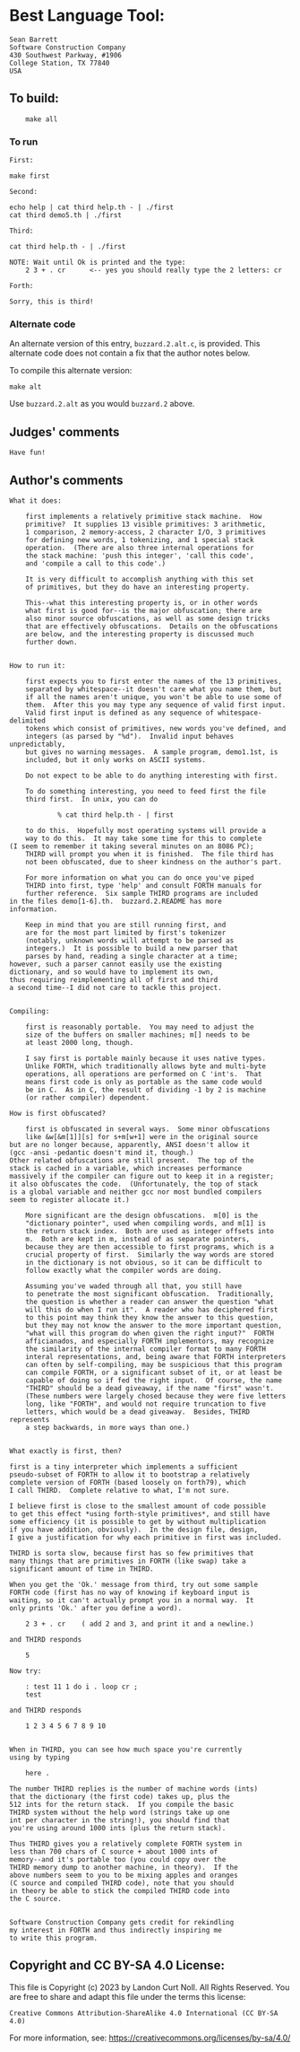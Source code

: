 # Best Language Tool:

	Sean Barrett
	Software Construction Company
	430 Southwest Parkway, #1906
	College Station, TX 77840
	USA

## To build:

        make all

### To run

    First:

	make first

    Second:

	echo help | cat third help.th - | ./first
	cat third demo5.th | ./first

    Third:

	cat third help.th - | ./first

	NOTE: Wait until Ok is printed and the type:
	    2 3 + . cr	    <-- yes you should really type the 2 letters: cr

    Forth:

	Sorry, this is third!

### Alternate code

An alternate version of this entry, `buzzard.2.alt.c`, is provided.  This alternate code
does not contain a fix that the author notes below.

To compile this alternate version:

    make alt

Use `buzzard.2.alt` as you would `buzzard.2` above.

## Judges' comments

    Have fun!

## Author's comments

    What it does:

        first implements a relatively primitive stack machine.  How
        primitive?  It supplies 13 visible primitives: 3 arithmetic,
        1 comparison, 2 memory-access, 2 character I/O, 3 primitives
        for defining new words, 1 tokenizing, and 1 special stack
        operation.  (There are also three internal operations for
        the stack machine: 'push this integer', 'call this code',
        and 'compile a call to this code'.)

        It is very difficult to accomplish anything with this set
        of primitives, but they do have an interesting property.

        This--what this interesting property is, or in other words
        what first is good for--is the major obfuscation; there are
        also minor source obfuscations, as well as some design tricks
        that are effectively obfuscations.  Details on the obfuscations
        are below, and the interesting property is discussed much
        further down.


    How to run it:

        first expects you to first enter the names of the 13 primitives,
        separated by whitespace--it doesn't care what you name them, but
        if all the names aren't unique, you won't be able to use some of
        them.  After this you may type any sequence of valid first input.
        Valid first input is defined as any sequence of whitespace-delimited
        tokens which consist of primitives, new words you've defined, and
        integers (as parsed by "%d").  Invalid input behaves unpredictably,
        but gives no warning messages.  A sample program, demo1.1st, is
        included, but it only works on ASCII systems.

        Do not expect to be able to do anything interesting with first.

        To do something interesting, you need to feed first the file
        third first.  In unix, you can do

                % cat third help.th - | first

        to do this.  Hopefully most operating systems will provide a
        way to do this.  It may take some time for this to complete
	(I seem to remember it taking several minutes on an 8086 PC);
        THIRD will prompt you when it is finished.  The file third has
        not been obfuscated, due to sheer kindness on the author's part.

        For more information on what you can do once you've piped
        THIRD into first, type 'help' and consult FORTH manuals for
        further reference.  Six sample THIRD programs are included
	in the files demo[1-6].th.  buzzard.2.README has more
	information.

        Keep in mind that you are still running first, and
        are for the most part limited by first's tokenizer
        (notably, unknown words will attempt to be parsed as
        integers.)  It is possible to build a new parser that
        parses by hand, reading a single character at a time;
	however, such a parser cannot easily use the existing
	dictionary, and so would have to implement its own,
	thus requiring reimplementing all of first and third
	a second time--I did not care to tackle this project.


    Compiling:

        first is reasonably portable.  You may need to adjust the
        size of the buffers on smaller machines; m[] needs to be
        at least 2000 long, though.

        I say first is portable mainly because it uses native types.
        Unlike FORTH, which traditionally allows byte and multi-byte
        operations, all operations are performed on C 'int's.  That
        means first code is only as portable as the same code would
        be in C.  As in C, the result of dividing -1 by 2 is machine
        (or rather compiler) dependent.

    How is first obfuscated?

        first is obfuscated in several ways.  Some minor obfuscations
        like &w[&m[1]][s] for s+m[w+1] were in the original source
	but are no longer because, apparently, ANSI doesn't allow it
	(gcc -ansi -pedantic doesn't mind it, though.)
	Other related obfuscations are still present.  The top of the
	stack is cached in a variable, which increases performance
	massively if the compiler can figure out to keep it in a register;
	it also obfuscates the code.  (Unfortunately, the top of stack
	is a global variable and neither gcc nor most bundled compilers
	seem to register allocate it.)

        More significant are the design obfuscations.  m[0] is the
        "dictionary pointer", used when compiling words, and m[1] is
        the return stack index.  Both are used as integer offsets into
        m.  Both are kept in m, instead of as separate pointers,
        because they are then accessible to first programs, which is a
        crucial property of first.  Similarly the way words are stored
        in the dictionary is not obvious, so it can be difficult to
        follow exactly what the compiler words are doing.

        Assuming you've waded through all that, you still have
        to penetrate the most significant obfuscation.  Traditionally,
        the question is whether a reader can answer the question "what
        will this do when I run it".  A reader who has deciphered first
        to this point may think they know the answer to this question,
        but they may not know the answer to the more important question,
        "what will this program do when given the right input?"  FORTH
        afficianados, and especially FORTH implementors, may recognize
        the similarity of the internal compiler format to many FORTH
        interal representations, and, being aware that FORTH interpreters
        can often by self-compiling, may be suspicious that this program
        can compile FORTH, or a significant subset of it, or at least be
        capable of doing so if fed the right input.  Of course, the name
        "THIRD" should be a dead giveaway, if the name "first" wasn't.
        (These numbers were largely chosed because they were five letters
        long, like "FORTH", and would not require truncation to five
        letters, which would be a dead giveaway.  Besides, THIRD represents
        a step backwards, in more ways than one.)


    What exactly is first, then?

    first is a tiny interpreter which implements a sufficient
    pseudo-subset of FORTH to allow it to bootstrap a relatively
    complete version of FORTH (based loosely on forth79), which
    I call THIRD.  Complete relative to what, I'm not sure.

    I believe first is close to the smallest amount of code possible
    to get this effect *using forth-style primitives*, and still have
    some efficiency (it is possible to get by without multiplication
    if you have addition, obviously).  In the design file, design,
    I give a justification for why each primitive in first was included.

    THIRD is sorta slow, because first has so few primitives that
    many things that are primitives in FORTH (like swap) take a
    significant amount of time in THIRD.

    When you get the 'Ok.' message from third, try out some sample
    FORTH code (first has no way of knowing if keyboard input is
    waiting, so it can't actually prompt you in a normal way.  It
    only prints 'Ok.' after you define a word).

        2 3 + . cr    ( add 2 and 3, and print it and a newline.)

    and THIRD responds

        5

    Now try:

        : test 11 1 do i . loop cr ;
        test

    and THIRD responds

        1 2 3 4 5 6 7 8 9 10


    When in THIRD, you can see how much space you're currently
    using by typing

        here .

    The number THIRD replies is the number of machine words (ints)
    that the dictionary (the first code) takes up, plus the
    512 ints for the return stack.  If you compile the basic
    THIRD system without the help word (strings take up one
    int per character in the string!), you should find that
    you're using around 1000 ints (plus the return stack).

    Thus THIRD gives you a relatively complete FORTH system in
    less than 700 chars of C source + about 1000 ints of
    memory--and it's portable too (you could copy over the
    THIRD memory dump to another machine, in theory).  If the
    above numbers seem to you to be mixing apples and oranges
    (C source and compiled THIRD code), note that you should
    in theory be able to stick the compiled THIRD code into
    the C source.


    Software Construction Company gets credit for rekindling
    my interest in FORTH and thus indirectly inspiring me
    to write this program.

## Copyright and CC BY-SA 4.0 License:

This file is Copyright (c) 2023 by Landon Curt Noll.  All Rights Reserved.
You are free to share and adapt this file under the terms this license:

    Creative Commons Attribution-ShareAlike 4.0 International (CC BY-SA 4.0)

For more information, see: https://creativecommons.org/licenses/by-sa/4.0/

